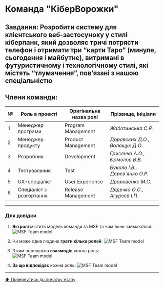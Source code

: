 # Команда "**КіберВорожки**"

## Завдання: Розробити систему для клієнтського веб-застосуноку у стилі кіберпанк, який дозволяє тричі потрясти телефон і отримати три “карти Таро” (минуле, сьогодення і майбутнє), витримані в футуристичному і технологічному стилі, які містять “тлумачення”, пов’язані з нашою спеціальністю

## Члени команди:

|№  | Роль в проекті            | Оригінальна назва ролі    | Прізвище, ініціали         |
|---|---------------------------|---------------------------|---------------------------|
| 1 | Менеджер програми         | Program Management        | *Жаботинська С.Я.*        |
| 2 | Менеджер продукту         | Product Management        | *Доровских Д.О., Волощук Д.О.*        |
| 3 | Розробник                 | Development               | *Грисенко А.О., Єрмолов В.В.*        |
| 4 | Тестувальник              | Test                      | *Букало І.В., Дерев'янко О.Р.*        |
| 5 | UX-спеціаліст             | User Experience           | *Дворовенко М.С.*        |
| 6 | Спеціаліст з розгортання  | Release Management        | *Дядечко О.С., Агуреєв І.П.*        |


---
### Для довідки
1. **Які ролі** містить модель команди за MSF та чим вони займаються:
![MSF Team model](/docs/images/resources/MSF%20team%20model.jpg)

2. Чи може одна людина **грати кілька ролей**:
![MSF Team model](/docs/images/resources/MSF%20roles%20combinations.png)

1. З ким переважно **взаємодіє** кожна роль:<br>
![MSF Team model](/docs/images/resources/MSF%20roles%20focus.gif)

1. **За що відповідає** кожна роль:
![MSF Team model](/docs/images/resources/MSF%20roles%20responsibilities.png)

---
[:arrow_up: Повернутись до початку етапу](/docs/1.Envisioning/README.md)